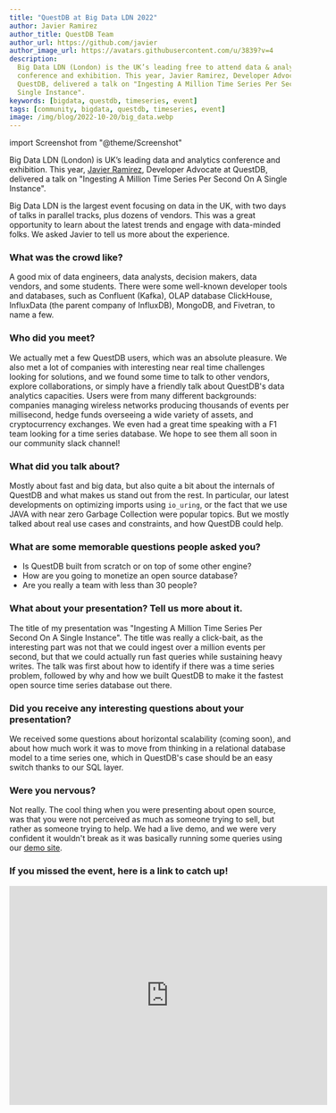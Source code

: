 ```yaml
---
title: "QuestDB at Big Data LDN 2022"
author: Javier Ramirez
author_title: QuestDB Team
author_url: https://github.com/javier
author_image_url: https://avatars.githubusercontent.com/u/3839?v=4
description:
  Big Data LDN (London) is the UK’s leading free to attend data & analytics
  conference and exhibition. This year, Javier Ramirez, Developer Advocate at
  QuestDB, delivered a talk on "Ingesting A Million Time Series Per Second On A
  Single Instance".
keywords: [bigdata, questdb, timeseries, event]
tags: [community, bigdata, questdb, timeseries, event]
image: /img/blog/2022-10-20/big_data.webp
---
```


import Screenshot from "@theme/Screenshot"

Big Data LDN (London) is UK’s leading data and analytics conference and
exhibition. This year, [Javier Ramirez](https://github.com/javier), Developer
Advocate at QuestDB, delivered a talk on "Ingesting A Million Time Series Per
Second On A Single Instance".

<!--truncate-->

Big Data LDN is the largest event focusing on data in the UK, with two days of
talks in parallel tracks, plus dozens of vendors. This was a great opportunity
to learn about the latest trends and engage with data-minded folks. We asked
Javier to tell us more about the experience.

<Screenshot
  alt="Big Data London took place on 21 and 22 September 2022 this year"
  title="Big Data London took place on 21 and 22 September 2022 this year."
  height={360}
  src="/img/blog/2022-10-20/big_data.webp"
  width={650}
/>

### What was the crowd like?

A good mix of data engineers, data analysts, decision makers, data vendors, and
some students. There were some well-known developer tools and databases, such
as Confluent (Kafka), OLAP database ClickHouse, InfluxData (the parent company of InfluxDB),
MongoDB, and Fivetran, to name a few.

### Who did you meet?

We actually met a few QuestDB users, which was an absolute pleasure. We also met
a lot of companies with interesting near real time challenges looking for
solutions, and we found some time to talk to other vendors, explore
collaborations, or simply have a friendly talk about QuestDB's data analytics
capacities. Users were from many different backgrounds: companies managing
wireless networks producing thousands of events per millisecond, hedge funds
overseeing a wide variety of assets, and cryptocurrency exchanges. We even
had a great time speaking with a F1 team looking for a time series database. We
hope to see them all soon in our community slack channel!

### What did you talk about?

Mostly about fast and big data, but also quite a bit about the internals of
QuestDB and what makes us stand out from the rest. In particular, our latest
developments on optimizing imports using `io_uring`, or the fact that we use
JAVA with near zero Garbage Collection were popular topics. But we mostly talked
about real use cases and constraints, and how QuestDB could help.

### What are some memorable questions people asked you?

- Is QuestDB built from scratch or on top of some other engine?
- How are you going to monetize an open source database?
- Are you really a team with less than 30 people?

### What about your presentation? Tell us more about it.

The title of my presentation was "Ingesting A Million Time Series Per Second On
A Single Instance". The title was really a click-bait, as the interesting part
was not that we could ingest over a million events per second, but that we could
actually run fast queries while sustaining heavy writes. The talk was first
about how to identify if there was a time series problem, followed by why and
how we built QuestDB to make it the fastest open source time series database out
there.

### Did you receive any interesting questions about your presentation?

We received some questions about horizontal scalability (coming soon), and about
how much work it was to move from thinking in a relational database model to a
time series one, which in QuestDB's case should be an easy switch thanks to our
SQL layer.

### Were you nervous?

Not really. The cool thing when you were presenting about open source, was that
you were not perceived as much as someone trying to sell, but rather as someone
trying to help. We had a live demo, and we were very confident it wouldn't break
as it was basically running some queries using our
[demo site](https://demo.questdb.io).

### If you missed the event, here is a link to catch up!

<iframe
  width="569"
  height="392"
  src="https://www.youtube.com/embed/9feAW2tNNYA"
  title="QuestDB: Ingesting A Million Time Series Per Second On A Single Instance"
  frameborder="0"
  allow="accelerometer; autoplay; clipboard-write; encrypted-media; gyroscope; picture-in-picture"
  allowfullscreen
></iframe>
